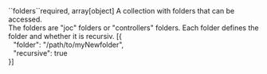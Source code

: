 <tr><td>``folders``</td><td>required, array[object]</td>
<td>A collection with folders that can be accessed.<br/>
The folders are "joc" folders or "controllers" folders.
Each folder defines the folder and whether it is recursiv.
<td>[{
  <div style="padding-left:10px;">"folder": "/path/to/myNewfolder",</div>
  <div style="padding-left:10px;">"recursive": true</div>
  }]</td><td></td></tr>

 
